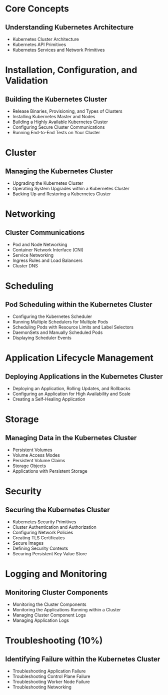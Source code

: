 # Core Concepts
## Understanding Kubernetes Architecture
* Kubernetes Cluster Architecture
* Kubernetes API Primitives
* Kubernetes Services and Network Primitives

# Installation, Configuration, and Validation
## Building the Kubernetes Cluster
* Release Binaries, Provisioning, and Types of Clusters
* Installing Kubernetes Master and Nodes
* Building a Highly Available Kubernetes Cluster
* Configuring Secure Cluster Communications
* Running End-to-End Tests on Your Cluster

# Cluster
## Managing the Kubernetes Cluster
* Upgrading the Kubernetes Cluster
* Operating System Upgrades within a Kubernetes Cluster
*  Backing Up and Restoring a Kubernetes Cluster

# Networking
## Cluster Communications
* Pod and Node Networking
* Container Network Interface (CNI)
* Service Networking
* Ingress Rules and Load Balancers
* Cluster DNS

# Scheduling
## Pod Scheduling within the Kubernetes Cluster
* Configuring the Kubernetes Scheduler
* Running Multiple Schedulers for Multiple Pods
* Scheduling Pods with Resource Limits and Label Selectors
* DaemonSets and Manually Scheduled Pods
* Displaying Scheduler Events

# Application Lifecycle Management
## Deploying Applications in the Kubernetes Cluster
* Deploying an Application, Rolling Updates, and Rollbacks
* Configuring an Application for High Availability and Scale
* Creating a Self-Healing Application

# Storage
## Managing Data in the Kubernetes Cluster
* Persistent Volumes
* Volume Access Modes
* Persistent Volume Claims
* Storage Objects
* Applications with Persistent Storage

# Security
## Securing the Kubernetes Cluster
* Kubernetes Security Primitives
* Cluster Authentication and Authorization
* Configuring Network Policies
* Creating TLS Certificates
* Secure Images
* Defining Security Contexts
* Securing Persistent Key Value Store

# Logging and Monitoring
## Monitoring Cluster Components
* Monitoring the Cluster Components
* Monitoring the Applications Running within a Cluster
* Managing Cluster Component Logs
* Managing Application Logs

# Troubleshooting (10%)
## Identifying Failure within the Kubernetes Cluster
* Troubleshooting Application Failure
* Troubleshooting Control Plane Failure
* Troubleshooting Worker Node Failure
* Troubleshooting Networking
